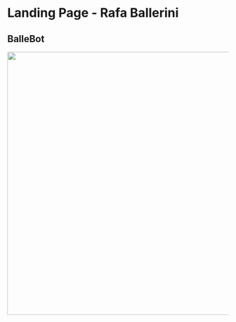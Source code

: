 <h1>Landing Page - Rafa Ballerini</h1>

<h2>BalleBot</h2>

<img src="../landing-page-rafaballerini/page/static/img/BalleBot.png" width="600">